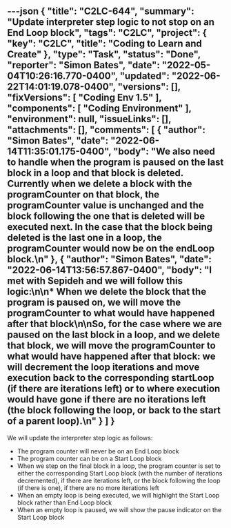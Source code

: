 ---json
{
  "title": "C2LC-644",
  "summary": "Update interpreter step logic to not stop on an End Loop block",
  "tags": "C2LC",
  "project": {
    "key": "C2LC",
    "title": "Coding to Learn and Create"
  },
  "type": "Task",
  "status": "Done",
  "reporter": "Simon Bates",
  "date": "2022-05-04T10:26:16.770-0400",
  "updated": "2022-06-22T14:01:19.078-0400",
  "versions": [],
  "fixVersions": [
    "Coding Env 1.5"
  ],
  "components": [
    "Coding Environment"
  ],
  "environment": null,
  "issueLinks": [],
  "attachments": [],
  "comments": [
    {
      "author": "Simon Bates",
      "date": "2022-06-14T11:35:01.175-0400",
      "body": "We also need to handle when the program is paused on the last block in a loop and that block is deleted. Currently when we delete a block with the programCounter on that block, the programCounter value is unchanged and the block following the one that is deleted will be executed next. In the case that the block being deleted is the last one in a loop, the programCounter would now be on the endLoop block.\n"
    },
    {
      "author": "Simon Bates",
      "date": "2022-06-14T13:56:57.867-0400",
      "body": "I met with Sepideh and we will follow this logic:\n\n* When we delete the block that the program is paused on, we will move the programCounter to what would have happened after that block\n\nSo, for the case where we are paused on the last block in a loop, and we delete that block, we will move the programCounter to what would have happened after that block: we will decrement the loop iterations and move execution back to the corresponding startLoop (if there are iterations left) or to where execution would have gone if there are no iterations left (the block following the loop, or back to the start of a parent loop).\n"
    }
  ]
}
---
We will update the interpreter step logic as follows:

* The program counter will never be on an End Loop block
* The program counter can be on a Start Loop block
* When we step on the final block in a loop, the program counter is set to either the corresponding Start Loop block (with the number of iterations decremented), if there are iterations left, or the block following the loop (if there is one), if there are no more iterations left
* When an empty loop is being executed, we will highlight the Start Loop block rather than End Loop block
* When an empty loop is paused, we will show the pause indicator on the Start Loop block

        